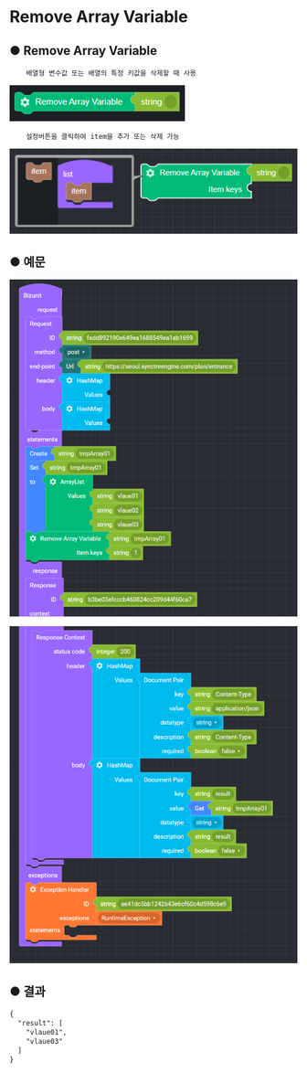 # Remove Array Variable

## ● **Remove Array Variable**

        배열형 변수값 또는 배열의 특정 키값을 삭제할 때 사용

![](../../.gitbook/assets/image%20%28152%29.png)

        설정버튼을 클릭하여 item을 추가 또는 삭제 가능

![](../../.gitbook/assets/image%20%2885%29.png)

## ● 예문

![](../../.gitbook/assets/image%20%2848%29.png)

![](../../.gitbook/assets/image%20%28124%29.png)

## ● 결과

```text
{
  "result": [
    "vlaue01",
    "vlaue03"
  ]
}
```

